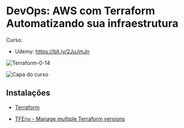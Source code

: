 # DevOps: AWS com Terraform Automatizando sua infraestrutura

Curso:
- Udemy: https://bit.ly/2JuJmJn

![Terraform-0-14](https://img.shields.io/badge/terraform-0.14-blueviolet?style=flat-square)

![Capa do curso](https://github.com/chgasparoto/curso-aws-com-terraform/raw/master/cover.png "Capa do curso")

## Instalações
- [Terraform](https://jhooq.com/install-terrafrom/#1-installing-terraform-on-ubuntu-2004-centos-8-fedora-33-red-hat-8-or-solaris)

- [TFEnv - Manage multiple Terraform versions](https://jhooq.com/install-terrafrom/#4-upgrade-terraform-using-tfenv)